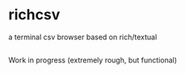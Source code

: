 # richcsv
a terminal csv browser based on rich/textual

##
Work in progress (extremely rough, but functional)

